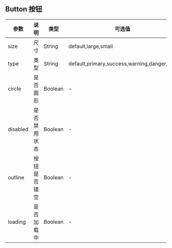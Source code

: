 ## Button 按钮
| 参数 | 说明 | 类型 | 可选值 | 默认值 |
| --- | --- | --- | --- | --- |
| size | 尺寸 |String| default,large,small | default
| type | 类型 | String | default,primary,success,warning,danger,info | default
| circle | 是否圆形 | Boolean | - | false
| disabled | 是否禁用状态 | Boolean | - | false
| outline | 按钮是否镂空 | Boolean | - | false
| loading | 是否加载中 | Boolean | - | false
